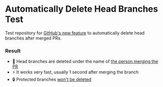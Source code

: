 # Automatically Delete Head Branches Test
Test repository for [GitHub's new feature](https://github.blog/changelog/2019-07-31-automatically-delete-head-branches-of-pull-requests/) to automatically delete head branches after merged PRs.

### Result
* 👥 Head branches are deleted under the name of [the person merging the PR](https://github.com/ffittschen/automatically-delete-head-branches-test/pull/1#event-2524302354)
* ⚡️ It works very fast, usually 1 second after merging the branch
* 🔒 Protected branches [won't be deleted](https://github.com/ffittschen/automatically-delete-head-branches-test/pull/3)
